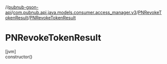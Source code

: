 //[pubnub-gson-api](../../../index.md)/[com.pubnub.api.java.models.consumer.access_manager.v3](../index.md)/[PNRevokeTokenResult](index.md)/[PNRevokeTokenResult](-p-n-revoke-token-result.md)

# PNRevokeTokenResult

[jvm]\
constructor()
